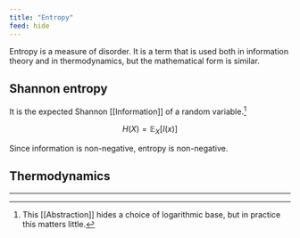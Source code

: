 ```yaml
---
title: "Entropy"
feed: hide
---
```


Entropy is a measure of disorder. It is a term that is used both in information theory and in thermodynamics, but the mathematical form is similar.

## Shannon entropy

It is the expected Shannon [[Information]] of a random variable.[^base]

[^base]: This [[Abstraction]] hides a choice of logarithmic base, but in practice this matters little.

$$
H(X) = \mathbb{E}_X\left[I(x)\right]
$$

Since information is non-negative, entropy is non-negative.

## Thermodynamics

---